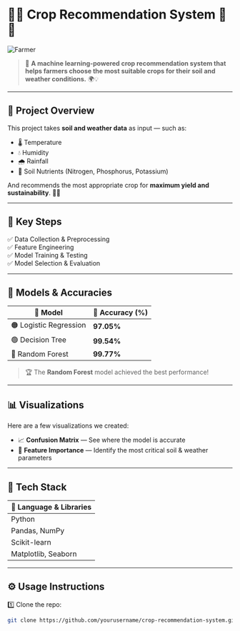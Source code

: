 # 🌾🌱 Crop Recommendation System 🌱🌾

![Farmer](https://media.giphy.com/media/LvHMvJOWP4J76/giphy.gif)

> 🤠 **A machine learning-powered crop recommendation system that helps farmers choose the most suitable crops for their soil and weather conditions.** 🌍💡

---

## 🌟 **Project Overview**
This project takes **soil and weather data** as input — such as:
- 🌡️ Temperature
- 💧 Humidity
- 🌧️ Rainfall
- 🧪 Soil Nutrients (Nitrogen, Phosphorus, Potassium)

And recommends the most appropriate crop for **maximum yield and sustainability**. 🌳🍀

---

## 🎯 **Key Steps**
✅ Data Collection & Preprocessing  
✅ Feature Engineering  
✅ Model Training & Testing  
✅ Model Selection & Evaluation  

---

## 🧠 **Models & Accuracies**
| 🧮 Model               | 🎯 Accuracy (%) |
|------------------------|------------------|
| 🟠 Logistic Regression | **97.05%**       |
| 🟢 Decision Tree       | **99.54%**       |
| 🔵 Random Forest       | **99.77%**       |

> 🏆 The **Random Forest** model achieved the best performance!

---

## 📊 **Visualizations**
Here are a few visualizations we created:
- 📈 **Confusion Matrix** — See where the model is accurate
- 🌳 **Feature Importance** — Identify the most critical soil & weather parameters

---

## 🐍 **Tech Stack**
| 🐍 Language & Libraries |
|-------------------------|
| Python                  |
| Pandas, NumPy           |
| Scikit-learn            |
| Matplotlib, Seaborn     |

---

## ⚙️ **Usage Instructions**
1️⃣ Clone the repo:
```bash
git clone https://github.com/yourusername/crop-recommendation-system.git
